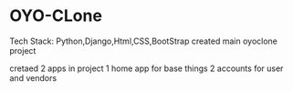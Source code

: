 # OYO-CLone
Tech Stack: Python,Django,Html,CSS,BootStrap
created main oyoclone project

cretaed 2 apps in project 
1 home app for base things
2 accounts for user and vendors

